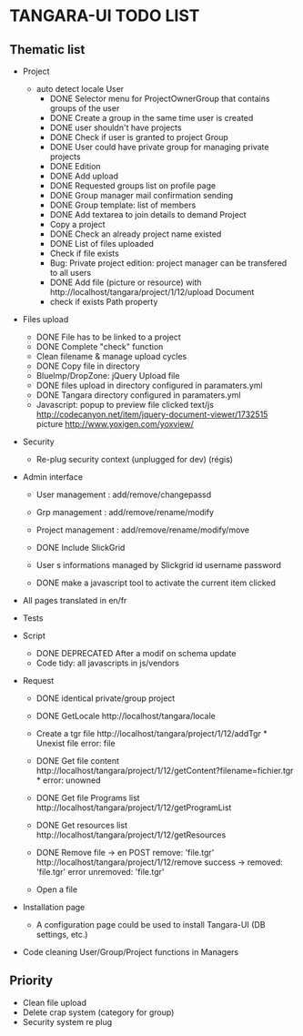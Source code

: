 TANGARA-UI TODO LIST
==========

Thematic list
-------------
- Project
  * auto detect locale 
    User
      * DONE Selector menu for ProjectOwnerGroup that contains groups of the user
      * DONE Create a group in the same time user is created
      * DONE user shouldn't have projects
      * DONE Check if user is granted to project
    Group
      * DONE User could have private group for managing private projects
      * DONE Edition
      * DONE Add upload
      * DONE Requested groups list on profile page
      * DONE Group manager mail confirmation sending
      * DONE Group template: list of members
      * DONE Add textarea to join details to demand
    Project
      * Copy a project
      * DONE Check an already project name existed
      * DONE List of files uploaded
      * Check if file exists
      * Bug: Private project edition: project manager can be transfered to all users
      * DONE Add file (picture or resource) with 
            http://localhost/tangara/project/1/12/upload
    Document
      * check if exists Path property

- Files upload
    * DONE File has to be linked to a project
    * DONE Complete "check" function
    * Clean filename & manage upload cycles
    * DONE Copy file in directory
    * BlueImp/DropZone: jQuery Upload file
    * DONE files upload in directory configured in paramaters.yml
    * DONE Tangara directory configured in paramaters.yml
    * Javascript: popup to preview file clicked
        text/js http://codecanyon.net/item/jquery-document-viewer/1732515
        picture http://www.yoxigen.com/yoxview/

- Security
    * Re-plug security context (unplugged for dev) (régis)

- Admin interface
    * User management : add/remove/changepassd
    * Grp management : add/remove/rename/modify
    * Project management : add/remove/rename/modify/move
    * DONE Include SlickGrid
    * User s informations managed by Slickgrid
        id
        username
        password

    * DONE make a javascript tool to activate the current item clicked

- All pages translated in en/fr 

- Tests

- Script 
    * DONE DEPRECATED After a modif on schema update
    * Code tidy: all javascripts in js/vendors

- Request
    * DONE identical private/group project
    * DONE GetLocale
        http://localhost/tangara/locale
    * Create a tgr file
        http://localhost/tangara/project/1/12/addTgr
            * Unexist file
                error: file

    * DONE Get file content
        http://localhost/tangara/project/1/12/getContent?filename=fichier.tgr
            * error: unowned
    * DONE Get file Programs list 
        http://localhost/tangara/project/1/12/getProgramList
    * DONE Get resources list
        http://localhost/tangara/project/1/12/getResources
    * DONE Remove file -> en POST remove: 'file.tgr'
        http://localhost/tangara/project/1/12/remove
        success -> removed: 'file.tgr'
        error unremoved: 'file.tgr'

    * Open a file

- Installation page 
    * A configuration page could be used to install Tangara-UI (DB settings, etc.)

- Code cleaning
    User/Group/Project functions in Managers

Priority
-------------

  * Clean file upload
  * Delete crap system (category for group)
  * Security system re plug

